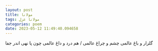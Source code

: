 ```yaml
---
layout: post
title: مولانا
tags: مولانا غزل
categories: poem
date: 2023-05-12 11:49:40.094658
---
```


گلزار و باغ عالمی چشم و چراغ عالمی / هم درد و داغ عالمی چون پا نهی اندر جفا